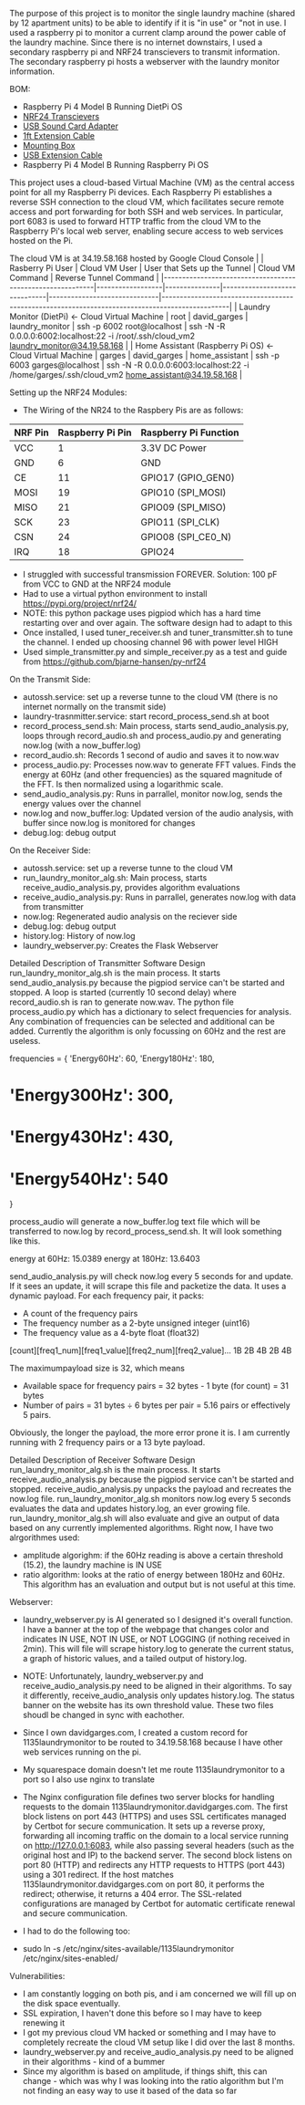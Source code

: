 The purpose of this project is to monitor the single laundry machine (shared by 12 apartment units) to be able to identify if it is "in use" or "not in use. I used a raspberry pi to monitor a current clamp around the power cable of the laundry machine. Since there is no internet downstairs, I used a secondary raspberry pi and NRF24 transcievers to transmit information. The secondary raspberry pi hosts a webserver with the laundry monitor information.

BOM:
- Raspberry Pi 4 Model B Running DietPi OS
- [NRF24 Transcievers](https://buymeacoffee.com/davidgarges](https://www.amazon.com/dp/B00WG9HO6Q?ref_=ppx_hzsearch_conn_dt_b_fed_asin_title_1))
- [USB Sound Card Adapter](https://www.amazon.com/dp/B0BQBT2LCV?ref_=ppx_hzsearch_conn_dt_b_fed_asin_title_3)
- [1ft Extension Cable](https://www.amazon.com/your-orders/orders?_encoding=UTF8&startIndex=20&ref_=ppx_yo2ov_dt_b_pagination_2_3)
- [Mounting Box](https://www.amazon.com/dp/B0D5GPMPT1?ref_=ppx_hzsearch_conn_dt_b_fed_asin_title_1&th=1)
- [USB Extension Cable](https://www.amazon.com/dp/B0793P8XJK?ref=ppx_yo2ov_dt_b_fed_asin_title)
- Raspberry Pi 4 Model B Running Raspberry Pi OS

This project uses a cloud-based Virtual Machine (VM) as the central access point for all my Raspberry Pi devices. Each Raspberry Pi establishes a reverse SSH connection to the cloud VM, which facilitates secure remote access and port forwarding for both SSH and web services. In particular, port 6083 is used to forward HTTP traffic from the cloud VM to the Raspberry Pi's local web server, enabling secure access to web services hosted on the Pi.

The cloud VM is at 34.19.58.168 hosted by Google Cloud Console
|                                                           | Rasberry Pi User | Cloud VM User | User that Sets up the Tunnel | Cloud VM Command             | Reverse Tunnel Command                                                                         |
|-----------------------------------------------------------|------------------|---------------|------------------------------|------------------------------|------------------------------------------------------------------------------------------------|
| Laundry Monitor (DietPi) <- Cloud Virtual Machine         | root             | david_garges  | laundry_monitor              | ssh -p 6002 root@localhost   | ssh -N -R 0.0.0.0:6002:localhost:22 -i /root/.ssh/cloud_vm2 laundry_monitor@34.19.58.168       |
| Home Assistant (Raspberry Pi OS) <- Cloud Virtual Machine | garges           | david_garges  | home_assistant               | ssh -p 6003 garges@localhost | ssh -N -R 0.0.0.0:6003:localhost:22 -i /home/garges/.ssh/cloud_vm2 home_assistant@34.19.58.168 |

Setting up the NRF24 Modules:
- The Wiring of the NR24 to the Raspbery Pis are as follows:

| NRF Pin | Raspberry Pi Pin | Raspberry Pi Function |
|---------|------------------|-----------------------|
| VCC     | 1                | 3.3V DC Power         |
| GND     | 6                | GND                   |
| CE      | 11               | GPIO17 (GPIO_GEN0)    |
| MOSI    | 19               | GPIO10 (SPI_MOSI)     |
| MISO    | 21               | GPIO09 (SPI_MISO)     |
| SCK     | 23               | GPIO11 (SPI_CLK)      |
| CSN     | 24               | GPIO08 (SPI_CE0_N)    |
| IRQ     | 18               | GPIO24                |

- I struggled with successful transmission FOREVER. Solution: 100 pF from VCC to GND at the NRF24 module
- Had to use a virtual python environment to install https://pypi.org/project/nrf24/
- NOTE: this python package uses pigpiod which has a hard time restarting over and over again. The software design had to adapt to this
- Once installed, I used tuner_receiver.sh and tuner_transmitter.sh to tune the channel. I ended up choosing channel 96 with power level HIGH
- Used simple_transmitter.py and simple_receiver.py as a test and guide from https://github.com/bjarne-hansen/py-nrf24

On the Transmit Side:
- autossh.service: set up a reverse tunne to the cloud VM (there is no internet normally on the transmit side)
- laundry-trasnmitter.service: start record_process_send.sh at boot
- record_process_send.sh: Main process, starts send_audio_analysis.py, loops through record_audio.sh and process_audio.py and generating now.log (with a now_buffer.log)
- record_audio.sh: Records 1 second of audio and saves it to now.wav
- process_audio.py: Processes now.wav to generate FFT values. Finds the energy at 60Hz (and other frequencies) as the squared magnitude of the FFT. Is then normalized using a logarithmic scale.
- send_audio_analysis.py: Runs in parrallel, monitor now.log, sends the energy values over the channel
- now.log and now_buffer.log: Updated version of the audio analysis, with buffer since now.log is monitored for changes
- debug.log: debug output

On the Receiver Side:
- autossh.service: set up a reverse tunne to the cloud VM
- run_laundry_monitor_alg.sh: Main process, starts receive_audio_analysis.py, provides algorithm evaluations
- receive_audio_analysis.py: Runs in parrallel, generates now.log with data from transmitter
- now.log: Regenerated audio analysis on the reciever side
- debug.log: debug output
- history.log: History of now.log
- laundry_webserver.py: Creates the Flask Webserver

Detailed Description of Transmitter Software Design
run_laundry_monitor_alg.sh is the main process. It starts send_audio_analysis.py because the pigpiod service can't be started and stopped. A loop is started (currently 10 second delay) where record_audio.sh is ran to generate now.wav. The python file process_audio.py which has a dictionary to select frequencies for analysis. Any combination of frequencies can be selected and additional can be added. Currently the algorithm is only focussing on 60Hz and the rest are useless.

frequencies = {
    'Energy60Hz': 60,
    'Energy180Hz': 180,
#    'Energy300Hz': 300,
#    'Energy430Hz': 430,
#    'Energy540Hz': 540
} 

process_audio will generate a now_buffer.log text file which will be transferred to now.log by record_process_send.sh. It will look something like this.

energy at 60Hz: 15.0389
energy at 180Hz: 13.6403

send_audio_analysis.py will check now.log every 5 seconds for and update. If it sees an update, it will scrape this file and packetize the data. It uses a dynamic payload. For each frequency pair, it packs:
- A count of the frequency pairs
- The frequency number as a 2-byte unsigned integer (uint16)
- The frequency value as a 4-byte float (float32)

[count][freq1_num][freq1_value][freq2_num][freq2_value]...
  1B      2B         4B          2B         4B

The maximumpayload size is 32, which means 
- Available space for frequency pairs = 32 bytes - 1 byte (for count) = 31 bytes
- Number of pairs = 31 bytes ÷ 6 bytes per pair = 5.16 pairs or effectively 5 pairs.

Obviously, the longer the payload, the more error prone it is. I am currently running with 2 frequency pairs or a 13 byte payload. 

Detailed Description of Receiver Software Design
run_laundry_monitor_alg.sh is the main process. It starts receive_audio_analysis.py because the pigpiod service can't be started and stopped. receive_audio_analysis.py unpacks the payload and recreates the now.log file. run_laundry_monitor_alg.sh monitors now.log every 5 seconds evaluates the data and updates history.log, an ever growing file. run_laundry_monitor_alg.sh will also evaluate and give an output of data based on any currently implemented algorithms. Right now, I have two alrgorithmes used:
- amplitude algorighm: if the 60Hz reading is above a certain threshold (15.2), the laundry machine is IN USE
- ratio algorithm: looks at the ratio of energy between 180Hz and 60Hz. This algorithm has an evaluation and output but is not useful at this time. 

Webserver:
- laundry_webserver.py is AI generated so I designed it's overall function. I have a banner at the top of the webpage that changes color and indicates IN USE, NOT IN USE, or NOT LOGGING (if nothing received in 2min). This will file will scrape history.log to generate the current status, a graph of historic values, and a tailed output of history.log.
- NOTE: Unfortunately, laundry_webserver.py and receive_audio_analysis.py need to be aligned in their algorithms. To say it differently, receive_audio_analysis only updates history.log. The status banner on the website has its own threshold value. These two files shoudl be changed in sync with eachother. 



- Since I own davidgarges.com, I created a custom record for 1135laundrymonitor to be routed to 34.19.58.168 because I have other web services running on the pi.
- My squarespace domain doesn't let me route 1135laundrymonitor to a port so I also use nginx to translate
- The Nginx configuration file defines two server blocks for handling requests to the domain 1135laundrymonitor.davidgarges.com. The first block listens on port 443 (HTTPS) and uses SSL certificates managed by Certbot for secure communication. It sets up a reverse proxy, forwarding all incoming traffic on the domain to a local service running on http://127.0.0.1:6083, while also passing several headers (such as the original host and IP) to the backend server. The second block listens on port 80 (HTTP) and redirects any HTTP requests to HTTPS (port 443) using a 301 redirect. If the host matches 1135laundrymonitor.davidgarges.com on port 80, it performs the redirect; otherwise, it returns a 404 error. The SSL-related configurations are managed by Certbot for automatic certificate renewal and secure communication.
- I had to do the following too:
- sudo ln -s /etc/nginx/sites-available/1135laundrymonitor /etc/nginx/sites-enabled/

Vulnerabilities:
- I am constantly logging on both pis, and i am concerned we will fill up on the disk space eventually.
- SSL expiration, I haven't done this before so I may have to keep renewing it
- I got my previous cloud VM hacked or something and I may have to completely recreate the cloud VM setup like I did over the last 8 months.
- laundry_webserver.py and receive_audio_analysis.py need to be aligned in their algorithms - kind of a bummer
- Since my algorithm is based on amplitude, if things shift, this can change - which was why I was looking into the ratio algorithm but I'm not finding an easy way to use it based of the data so far

